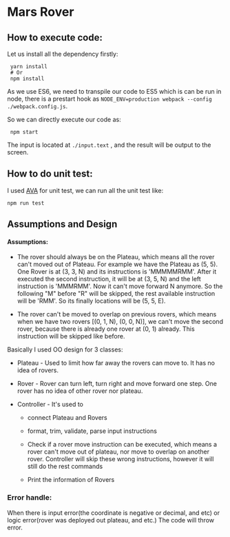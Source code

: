 # Mars Rover

## How to execute code:
Let us install all the dependency firstly:
```shell
 yarn install
 # Or
 npm install
```
As we use ES6, we need to transpile our code to ES5 which is can be run in node,
there is a prestart hook as ```NODE_ENV=production webpack --config ./webpack.config.js```.

So we can directly execute our code as:
```shell
 npm start
```
The input is located at ```./input.text```
, and the result will be output to the screen. 

## How to do unit test:
I used [AVA](https://github.com/avajs/ava) for unit test, we can run all the unit test like:
```
npm run test
```

## Assumptions and Design

#### Assumptions:
 - The rover should always be on the Plateau, which means all the rover can't moved out of Plateau.
    For example we have the Plateau as (5, 5). One Rover is at (3, 3, N) and its instructions is 'MMMMMRMM'.
    After it executed the second instruction, it will be at (3, 5, N) and the left instruction is 'MMMRMM'.
    Now it can't move forward N anymore. So the following "M" before "R" will be skipped, 
    the rest available instruction will be 'RMM'. So its finally locations will be (5, 5, E).
 
 - The rover can't be moved to overlap on previous rovers, which means when we have two rovers [(0, 1, N), (0, 0, N)],
  we can't move the second rover, because there is already one rover at (0, 1) already.
   This instruction will be skipped like before.  

Basically I used OO design for 3 classes:

- Plateau - Used to limit how far away the rovers can move to. It has no idea of rovers.

- Rover - Rover can turn left, turn right and move forward one step. One rover has no idea of other rover nor plateau. 

- Controller - It's used to
    - connect Plateau and Rovers
    
    - format, trim, validate, parse input instructions
    
    - Check if a rover move instruction can be executed, which means a rover can't move out of plateau, nor move to overlap
    on another rover. Controller will skip these wrong instructions, however it will still do the rest commands
    
    - Print the information of Rovers  

### Error handle:
When there is input error(the coordinate is negative or decimal, and etc) or logic error(rover was deployed out plateau, and etc.)
The code will throw error.

